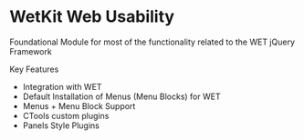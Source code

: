 WetKit Web Usability
====================
Foundational Module for most of the functionality related to the WET jQuery Framework

Key Features
* Integration with WET
* Default Installation of Menus (Menu Blocks) for WET
* Menus + Menu Block Support
* CTools custom plugins
* Panels Style Plugins